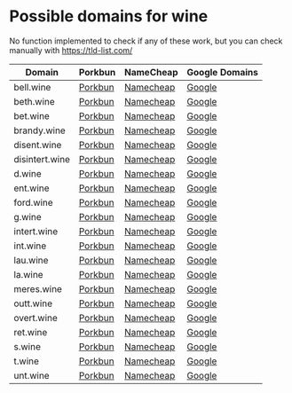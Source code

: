 # Possible domains for wine

No function implemented to check if any of these work, but you can check manually with https://tld-list.com/

| Domain | Porkbun | NameCheap | Google Domains |
|---|---|---|---|
| bell.wine | [Porkbun](https://porkbun.com/checkout/search?prb=e814663da1&tlds=&idnLanguage=&search=search&q=bell.wine) | [Namecheap](https://www.namecheap.com/domains/registration/results/?domain=bell.wine) | [Google](https://domains.google.com/registrar/search?searchTerm=bell.wine) |
| beth.wine | [Porkbun](https://porkbun.com/checkout/search?prb=e814663da1&tlds=&idnLanguage=&search=search&q=beth.wine) | [Namecheap](https://www.namecheap.com/domains/registration/results/?domain=beth.wine) | [Google](https://domains.google.com/registrar/search?searchTerm=beth.wine) |
| bet.wine | [Porkbun](https://porkbun.com/checkout/search?prb=e814663da1&tlds=&idnLanguage=&search=search&q=bet.wine) | [Namecheap](https://www.namecheap.com/domains/registration/results/?domain=bet.wine) | [Google](https://domains.google.com/registrar/search?searchTerm=bet.wine) |
| brandy.wine | [Porkbun](https://porkbun.com/checkout/search?prb=e814663da1&tlds=&idnLanguage=&search=search&q=brandy.wine) | [Namecheap](https://www.namecheap.com/domains/registration/results/?domain=brandy.wine) | [Google](https://domains.google.com/registrar/search?searchTerm=brandy.wine) |
| disent.wine | [Porkbun](https://porkbun.com/checkout/search?prb=e814663da1&tlds=&idnLanguage=&search=search&q=disent.wine) | [Namecheap](https://www.namecheap.com/domains/registration/results/?domain=disent.wine) | [Google](https://domains.google.com/registrar/search?searchTerm=disent.wine) |
| disintert.wine | [Porkbun](https://porkbun.com/checkout/search?prb=e814663da1&tlds=&idnLanguage=&search=search&q=disintert.wine) | [Namecheap](https://www.namecheap.com/domains/registration/results/?domain=disintert.wine) | [Google](https://domains.google.com/registrar/search?searchTerm=disintert.wine) |
| d.wine | [Porkbun](https://porkbun.com/checkout/search?prb=e814663da1&tlds=&idnLanguage=&search=search&q=d.wine) | [Namecheap](https://www.namecheap.com/domains/registration/results/?domain=d.wine) | [Google](https://domains.google.com/registrar/search?searchTerm=d.wine) |
| ent.wine | [Porkbun](https://porkbun.com/checkout/search?prb=e814663da1&tlds=&idnLanguage=&search=search&q=ent.wine) | [Namecheap](https://www.namecheap.com/domains/registration/results/?domain=ent.wine) | [Google](https://domains.google.com/registrar/search?searchTerm=ent.wine) |
| ford.wine | [Porkbun](https://porkbun.com/checkout/search?prb=e814663da1&tlds=&idnLanguage=&search=search&q=ford.wine) | [Namecheap](https://www.namecheap.com/domains/registration/results/?domain=ford.wine) | [Google](https://domains.google.com/registrar/search?searchTerm=ford.wine) |
| g.wine | [Porkbun](https://porkbun.com/checkout/search?prb=e814663da1&tlds=&idnLanguage=&search=search&q=g.wine) | [Namecheap](https://www.namecheap.com/domains/registration/results/?domain=g.wine) | [Google](https://domains.google.com/registrar/search?searchTerm=g.wine) |
| intert.wine | [Porkbun](https://porkbun.com/checkout/search?prb=e814663da1&tlds=&idnLanguage=&search=search&q=intert.wine) | [Namecheap](https://www.namecheap.com/domains/registration/results/?domain=intert.wine) | [Google](https://domains.google.com/registrar/search?searchTerm=intert.wine) |
| int.wine | [Porkbun](https://porkbun.com/checkout/search?prb=e814663da1&tlds=&idnLanguage=&search=search&q=int.wine) | [Namecheap](https://www.namecheap.com/domains/registration/results/?domain=int.wine) | [Google](https://domains.google.com/registrar/search?searchTerm=int.wine) |
| lau.wine | [Porkbun](https://porkbun.com/checkout/search?prb=e814663da1&tlds=&idnLanguage=&search=search&q=lau.wine) | [Namecheap](https://www.namecheap.com/domains/registration/results/?domain=lau.wine) | [Google](https://domains.google.com/registrar/search?searchTerm=lau.wine) |
| la.wine | [Porkbun](https://porkbun.com/checkout/search?prb=e814663da1&tlds=&idnLanguage=&search=search&q=la.wine) | [Namecheap](https://www.namecheap.com/domains/registration/results/?domain=la.wine) | [Google](https://domains.google.com/registrar/search?searchTerm=la.wine) |
| meres.wine | [Porkbun](https://porkbun.com/checkout/search?prb=e814663da1&tlds=&idnLanguage=&search=search&q=meres.wine) | [Namecheap](https://www.namecheap.com/domains/registration/results/?domain=meres.wine) | [Google](https://domains.google.com/registrar/search?searchTerm=meres.wine) |
| outt.wine | [Porkbun](https://porkbun.com/checkout/search?prb=e814663da1&tlds=&idnLanguage=&search=search&q=outt.wine) | [Namecheap](https://www.namecheap.com/domains/registration/results/?domain=outt.wine) | [Google](https://domains.google.com/registrar/search?searchTerm=outt.wine) |
| overt.wine | [Porkbun](https://porkbun.com/checkout/search?prb=e814663da1&tlds=&idnLanguage=&search=search&q=overt.wine) | [Namecheap](https://www.namecheap.com/domains/registration/results/?domain=overt.wine) | [Google](https://domains.google.com/registrar/search?searchTerm=overt.wine) |
| ret.wine | [Porkbun](https://porkbun.com/checkout/search?prb=e814663da1&tlds=&idnLanguage=&search=search&q=ret.wine) | [Namecheap](https://www.namecheap.com/domains/registration/results/?domain=ret.wine) | [Google](https://domains.google.com/registrar/search?searchTerm=ret.wine) |
| s.wine | [Porkbun](https://porkbun.com/checkout/search?prb=e814663da1&tlds=&idnLanguage=&search=search&q=s.wine) | [Namecheap](https://www.namecheap.com/domains/registration/results/?domain=s.wine) | [Google](https://domains.google.com/registrar/search?searchTerm=s.wine) |
| t.wine | [Porkbun](https://porkbun.com/checkout/search?prb=e814663da1&tlds=&idnLanguage=&search=search&q=t.wine) | [Namecheap](https://www.namecheap.com/domains/registration/results/?domain=t.wine) | [Google](https://domains.google.com/registrar/search?searchTerm=t.wine) |
| unt.wine | [Porkbun](https://porkbun.com/checkout/search?prb=e814663da1&tlds=&idnLanguage=&search=search&q=unt.wine) | [Namecheap](https://www.namecheap.com/domains/registration/results/?domain=unt.wine) | [Google](https://domains.google.com/registrar/search?searchTerm=unt.wine) |

